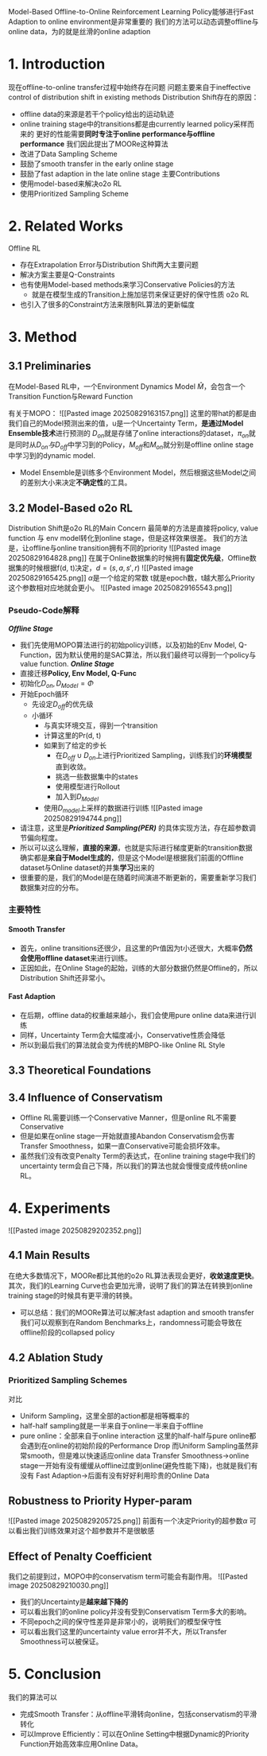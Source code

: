 Model-Based Offline-to-Online Reinforcement Learning
Policy能够进行Fast Adaption to online environment是非常重要的
我们的方法可以动态调整offline与online data，为的就是丝滑的online adaption
# 1. Introduction
现在offline-to-online transfer过程中始终存在问题
问题主要来自于ineffective control of distribution shift in existing methods
Distribution Shift存在的原因：
- offline data的来源是若干个policy给出的运动轨迹
- online training stage中的transitions都是由currently learned policy采样而来的
更好的性能需要**同时专注于online performance与offline performance**
我们因此提出了MOORe这种算法
- 改进了Data Sampling Scheme
- 鼓励了smooth transfer in the early online stage
- 鼓励了fast adaption in the late online stage
主要Contributions
- 使用model-based来解决o2o RL
- 使用Prioritized Sampling Scheme
# 2. Related Works
Offline RL
- 存在Extrapolation Error与Distribution Shift两大主要问题
- 解决方案主要是Q-Constraints
- 也有使用Model-based methods来学习Conservative Policies的方法
	- 就是在模型生成的Transition上施加惩罚来保证更好的保守性质
o2o RL
- 也引入了很多的Constraint方法来限制RL算法的更新幅度
# 3. Method
## 3.1 Preliminaries
在Model-Based RL中，一个Environment Dynamics Model $\hat{M}$，会包含一个Transition Function与Reward Function

有关于MOPO：
![[Pasted image 20250829163157.png]]
这里的带hat的都是由我们自己的Model预测出来的值，u是一个Uncertainty Term，**是通过Model Ensemble技术**进行预测的
$D_{on}$就是存储了online interactions的dataset，$\pi_{on}$就是同时从$D_{on}与D_{off}$中学习到的Policy，$M_{off}$和$M_{on}$就分别是offline online stage中学习到的dynamic model.
- Model Ensemble是训练多个Environment Model，然后根据这些Model之间的差别大小来决定**不确定性**的工具。
## 3.2 Model-Based o2o RL
Distribution Shift是o2o RL的Main Concern
最简单的方法是直接将policy, value function 与 env model转化到online stage，但是这样效果很差。
我们的方法是，让offline与online transition拥有不同的priority
![[Pasted image 20250829164828.png]]
在属于Online数据集的时候拥有**固定优先级**，Offline数据集的时候根据f(d, t)决定，$d = (s, a, s', r)$ 
![[Pasted image 20250829165425.png]]
$\alpha$是一个给定的常数
t就是epoch数，t越大那么Priority这个参数相对应地就会更小。
![[Pasted image 20250829165543.png]]
### Pseudo-Code解释
***Offline Stage***
- 我们先使用MOPO算法进行的初始policy训练，以及初始的Env Model, Q-Function，因为默认使用的是SAC算法，所以我们最终可以得到一个policy与value function.
***Online Stage***
- 直接迁移**Policy, Env Model, Q-Func**
- 初始化$D_{on}, D_{Model} = \Phi$ 
- 开始Epoch循环
	- 先设定$D_{off}$的优先级
	- 小循环
		- 与真实环境交互，得到一个transition
		- 计算这里的Pr(d, t)
		- 如果到了给定的步长
			- 在$D_{off} \cup D_{on}$上进行Prioritized Sampling，训练我们的**环境模型**直到收敛。
			- 挑选一些数据集中的states
			- 使用模型进行Rollout
			- 加入到$D_{Model}$
		- 使用$D_{model}$上采样的数据进行训练
![[Pasted image 20250829194744.png]]
- 请注意，这里是***Prioritized Sampling(PER)*** 的具体实现方法，存在超参数调节偏向程度。
- 所以可以这么理解，**直接的来源**，也就是实际进行梯度更新的transition数据确实都是**来自于Model生成的**，但是这个Model是根据我们前面的Offline dataset与Online dataset的并集**学习**出来的
- 很重要的是，我们的Model是在随着时间演进不断更新的，需要重新学习我们数据集对应的分布。
### 主要特性
#### Smooth Transfer
- 首先，online transitions还很少，且这里的Pr值因为t小还很大，大概率**仍然会使用offline dataset**来进行训练。
- 正因如此，在Online Stage的起始，训练的大部分数据仍然是Offline的，所以Distribution Shift还非常小。
#### Fast Adaption
- 在后期，offline data的权重越来越小，我们会使用pure online data来进行训练
- 同样，Uncertainty Term会大幅度减小，Conservative性质会降低
- 所以到最后我们的算法就会变为传统的MBPO-like Online RL Style
## 3.3 Theoretical Foundations
## 3.4 Influence of Conservatism
- Offline RL需要训练一个Conservative Manner，但是online RL不需要Conservative
- 但是如果在online stage一开始就直接Abandon Conservatism会伤害Transfer Smoothness，如果一直Conservative可能会损坏效率。
- 虽然我们没有改变Penalty Term的表达式，在online training stage中我们的uncertainty term会自己下降，所以我们的算法也就会慢慢变成传统online RL。
# 4. Experiments
![[Pasted image 20250829202352.png]]
## 4.1 Main Results
在绝大多数情况下，MOORe都比其他的o2o RL算法表现会更好，**收敛速度更快**。
其次，我们的Learning Curve也会更加光滑，说明了我们的算法在转换到online training stage的时候具有更平滑的转换。
- 可以总结：我们的MOORe算法可以解决fast adaption and smooth transfer
我们可以观察到在Random Benchmarks上，randomness可能会导致在offline阶段的collapsed policy
## 4.2 Ablation Study
### Prioritized Sampling Schemes
对比
- Uniform Sampling，这里全部的action都是相等概率的
- half-half sampling就是一半来自于online一半来自于offline
- pure online：全部来自于online interaction
这里的half-half与pure online都会遇到在online的初始阶段的Performance Drop
而Uniform Sampling虽然非常smooth，但是难以快速适应online data
Transfer Smoothness->online stage一开始有没有缓缓从offline过度到online(避免性能下降)，也就是我们有没有
Fast Adaption->后面有没有好好利用珍贵的Online Data
## Robustness to Priority Hyper-param
![[Pasted image 20250829205725.png]]
前面有一个决定Priority的超参数$\alpha$
可以看出我们训练效果对这个超参数并不是很敏感
## Effect of Penalty Coefficient
我们之前提到过，MOPO中的conservatism term可能会有副作用。
![[Pasted image 20250829210030.png]]
- 我们的Uncertainty是**越来越下降的**
- 可以看出我们的online policy并没有受到Conservatism Term多大的影响。
- 不同epoch之间的保守性差异是非常小的，说明我们的模型保守性
- 可以看出我们这里的uncertainty value error并不大，所以Transfer Smoothness可以被保证。
# 5. Conclusion
我们的算法可以
- 完成Smooth Transfer：从offline平滑转向online，包括conservatism的平滑转化
- 可以Improve Efficiently：可以在Online Setting中根据Dynamic的Priority Function开始高效率应用Online Data。